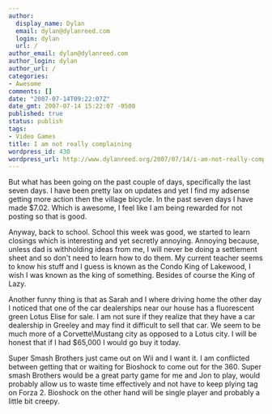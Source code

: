```yaml
---
author:
  display_name: Dylan
  email: dylan@dylanreed.com
  login: dylan
  url: /
author_email: dylan@dylanreed.com
author_login: dylan
author_url: /
categories:
- Awesome
comments: []
date: "2007-07-14T09:22:07Z"
date_gmt: 2007-07-14 15:22:07 -0500
published: true
status: publish
tags:
- Video Games
title: I am not really complaining
wordpress_id: 430
wordpress_url: http://www.dylanreed.org/2007/07/14/i-am-not-really-complaining/
---
```


But what has been going on the past couple of days, specifically the last seven days. I have been pretty lax on updates and yet I find my adsense getting more action then the village bicycle. In the past seven days I have made $7.02. Which is awesome, I feel like I am being rewarded for not posting so that is good.

Anyway, back to school. School this week was good, we started to learn closings which is interesting and yet secretly annoying. Annoying because, unless dad is withholding ideas from me, I will never be doing a settlement sheet and so don't need to learn how to do them. My current teacher seems to know his stuff and I guess is known as the Condo King of Lakewood, I wish I was known as the king of something. Besides of course the King of Lazy.

Another funny thing is that as Sarah and I where driving home the other day I noticed that one of the car dealerships near our house has a fluorescent green Lotus Elise for sale. I am not sure if they realize that they have a car dealership in Greeley and may find it difficult to sell that car. We seem to be much more of a Corvette\Mustang city as opposed to a Lotus city. I will be honest that if I had $65,000 I would go buy it today.

Super Smash Brothers just came out on Wii and I want it. I am conflicted between getting that or waiting for Bioshock to come out for the 360. Super smash Brothers would be a great party game for me and Jon to play, would probably allow us to waste time effectively and not have to keep plying tag on Forza 2. Bioshock on the other hand will be single player and probably a little bit creepy.
